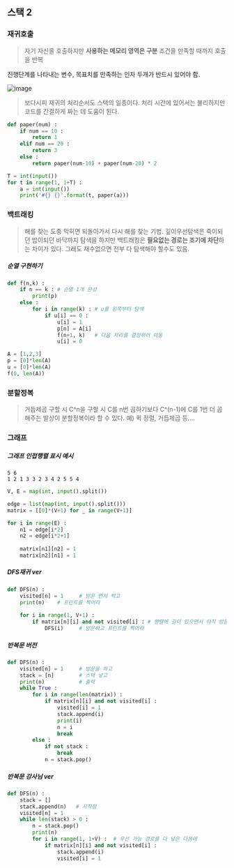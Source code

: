 ## 스택 2

### 재귀호출
> 자기 자신을 호출하지만 **사용하는 메모리 영역은 구분** 
조건을 만족할 때까지 호출을 반복

진행단계를 나타내는 변수, 목표치를 만족하는 인자 두개가 반드시 있어야 함.

![image](https://user-images.githubusercontent.com/53211781/74790737-df02e800-52fb-11ea-91c0-ce64b726d115.png)
> 보다시피 재귀의 처리순서도 스택의 일종이다. 처리 시간에 있어서는 불리하지만 코드를 간결하게 짜는 데 도움이 된다. 

```python
def paper(num) : 
    if num == 10 : 
        return 1
    elif num == 20 : 
        return 3
    else : 
        return paper(num-10) + paper(num-20) * 2

T = int(input())
for t in range(1, 1+T) : 
    a = int(input())
    print('#{} {}'.format(t, paper(a)))
```

### 백트래킹
> 해를 찾는 도중 막히면 되돌아가서 다시 해를 찾는 기법. 깊이우선탐색은 죽이되던 밥이되던 바닥까지 탐색을 하지만 백트래킹은 **필요없는 경로는 조기에 차단**하는 차이가 있다. 그래도 재수없으면 전부 다 탐색해야 할수도 있음. 

##### 순열 구현하기
```python
def f(n,k) : 
    if n == k : # 순열 1개 완성
        print(p)
    else : 
        for i in range(k) : # u를 왼쪽부터 탐색
            if u[i] == 0 : 
                u[i] = 1
                p[n] = A[i]
                f(n+1, k)   # 다음 자리를 결정하러 이동
                u[i] = 0

A = [1,2,3]
p = [0]*len(A)
u = [0]*len(A)
f(0, len(A))  
```
### 분할정복
> 거듭제곱 구할 시 C^n을 구할 시 C를 n번 곱하기보다 C^(n-1)에 C를 1번 더 곱해주는 발상이 분할정복이라 할 수 있다. 
예) 퀵 정렬, 거듭제곱 등....


### 그래프

##### 그래프 인접행렬 표시 예시
```
5 6
1 2 1 3 3 2 3 4 2 5 5 4
```
```python
V, E = map(int, input().split())

edge = list(map(int, input().split()))
matrix = [[0]*(V+1) for _ in range(V+1)]

for i in range(E) : 
    n1 = edge[i*2]
    n2 = edge[i*2+1]
    
    matrix[n1][n2] = 1
    matrix[n2][n1] = 1
```

##### DFS재귀 ver
```python
def DFS(n) : 
    visited[n] = 1     # 방문 먼저 찍고
    print(n)    # 프린트를 찍어라
    
    for i in range(1, V+1) : 
        if matrix[n][i] and not visited[i] : # 행렬에 길이 있으면서 아직 방문 안찍었으면
            DFS(i)     # 방문하고 프린트를 찍어라
```

##### 반복문 버전
```python
def DFS(n) : 
    visited[n] = 1     # 방문을 하고
    stack = [n]        # 스택 넣고
    print(n)           # 출력
    while True : 
        for i in range(len(matrix)) : 
            if matrix[n][i] and not visited[i] : 
                visited[i] = 1
                stack.append(i)
                print(i)
                n = i
                break
        else : 
            if not stack : 
                break
            n = stack.pop()
```

##### 반복문 강사님 ver
```python
def DFS(n) : 
    stack = []
    stack.append(n)   # 시작점
    visited[n] = 1
    while len(stack) > 0 : 
        n = stack.pop()
        print(n)
        for i in range(1, 1+V) :  # 우선 가능 경로를 다 넣은 다음에
            if matrix[n][i] and not visited[i] : 
                stack.append(i)
                visited[i] = 1